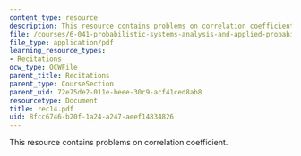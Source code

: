 ```yaml
---
content_type: resource
description: This resource contains problems on correlation coefficient.
file: /courses/6-041-probabilistic-systems-analysis-and-applied-probability-spring-2006/8fcc6746b20f1a24a247aeef14834826_rec14.pdf
file_type: application/pdf
learning_resource_types:
- Recitations
ocw_type: OCWFile
parent_title: Recitations
parent_type: CourseSection
parent_uid: 72e75de2-011e-beee-30c9-acf41ced8ab8
resourcetype: Document
title: rec14.pdf
uid: 8fcc6746-b20f-1a24-a247-aeef14834826
---
```

This resource contains problems on correlation coefficient.

